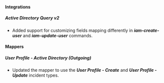 
#### Integrations
##### Active Directory Query v2
- Added support for customizing fields mapping differently in ***iam-create-user*** and ***iam-update-user*** commands.

#### Mappers
##### User Profile - Active Directory (Outgoing)
- Updated the mapper to use the ***User Profile - Create*** and ***User Profile - Update*** incident types. 

